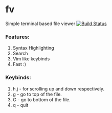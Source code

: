 # fv
Simple terminal based file viewer
[![Build Status](https://travis-ci.com/saivarshith2000/fv.svg?branch=master)](https://travis-ci.com/saivarshith2000/fv)

### Features:
1. Syntax Highlighting
2. Search
3. Vim like keybinds
4. Fast :)

### Keybinds:
1. h,j - for scrolling up and down respectively.
2. g - go to top of the file.
3. G - go to bottom of the file.
4. q - quit

